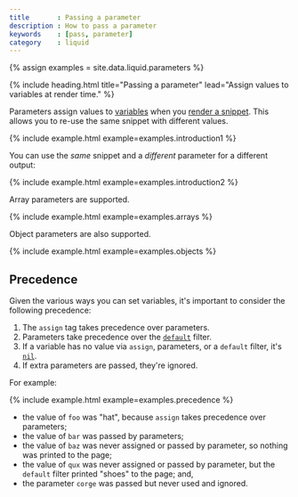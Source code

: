 ```yaml
---
title       : Passing a parameter
description : How to pass a parameter
keywords    : [pass, parameter]
category    : liquid
---
```

{% assign examples = site.data.liquid.parameters %}

{% include heading.html title="Passing a parameter" lead="Assign values to variables at render time." %}

Parameters assign values to [variables](variables) when you [render a snippet](/components/snippets#rendering-a-snippet). This allows you to re-use the same snippet with different values.

{% include example.html example=examples.introduction1 %}

You can use the _same_ snippet and a _different_ parameter for a different output:

{% include example.html example=examples.introduction2 %}

Array parameters are supported.

{% include example.html example=examples.arrays %}

Object parameters are also supported.

{% include example.html example=examples.objects %}

## Precedence

Given the various ways you can set variables, it's important to consider the following precedence:

1. The `assign` tag takes precedence over parameters.
1. Parameters take precedence over the [`default`](filters) filter.
1. If a variable has no value via `assign`, parameters, or a `default` filter, it's [`nil`](variables#nil).
1. If extra parameters are passed, they're ignored.

For example:

{% include example.html example=examples.precedence %}

* the value of `foo` was "hat", because `assign` takes precedence over parameters;
* the value of `bar` was passed by parameters;
* the value of `baz` was never assigned or passed by parameter, so nothing was printed to the page;
* the value of `qux` was never assigned or passed by parameter, but the `default` filter printed "shoes" to the page; and,
* the parameter `corge` was passed but never used and ignored.
